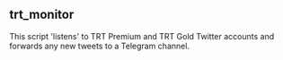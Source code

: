  ## trt_monitor

 This script 'listens' to TRT Premium and TRT Gold Twitter accounts and forwards any new tweets to a Telegram channel.